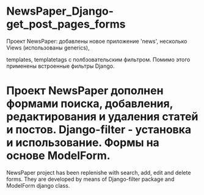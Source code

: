   # NewsPaper_Django-get_post_pages_forms  

 Проект NewsPaper: добавлены новое приложение 'news', несколько Views (использованы generics),
 
 templates, templatetags с полбзовательским фильтром. Помимо этого применены встроенные фильтры Django.

 Проект NewsPaper дополнен формами поиска, добавления, редактирования и удаления статей и постов.
 Django-filter - установка и использование. Формы на основе ModelForm.
===============================================================================================
  NewsPaper project has been replenishe with search, add, edit and delete forms. They are developed 
  by means of Django-filter package and ModelForm django class.
